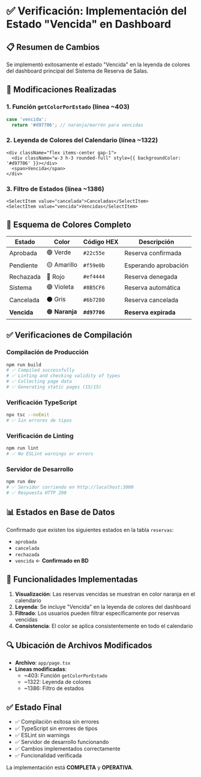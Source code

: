 # ✅ Verificación: Implementación del Estado "Vencida" en Dashboard

## 📋 **Resumen de Cambios**

Se implementó exitosamente el estado "Vencida" en la leyenda de colores del dashboard principal del Sistema de Reserva de Salas.

## 🔧 **Modificaciones Realizadas**

### 1. **Función `getColorPorEstado`** (línea ~403)
```typescript
case 'vencida':
  return '#d97706'; // naranja/marrón para vencidas
```

### 2. **Leyenda de Colores del Calendario** (línea ~1322)
```tsx
<div className="flex items-center gap-1">
  <div className="w-3 h-3 rounded-full" style={{ backgroundColor: '#d97706' }}></div>
  <span>Vencida</span>
</div>
```

### 3. **Filtro de Estados** (línea ~1386)
```tsx
<SelectItem value="cancelada">Canceladas</SelectItem>
<SelectItem value="vencida">Vencidas</SelectItem>
```

## 🎨 **Esquema de Colores Completo**

| Estado     | Color     | Código HEX | Descripción          |
|------------|-----------|------------|----------------------|
| Aprobada   | 🟢 Verde  | `#22c55e` | Reserva confirmada   |
| Pendiente  | 🟡 Amarillo| `#f59e0b` | Esperando aprobación |
| Rechazada  | 🔴 Rojo   | `#ef4444` | Reserva denegada     |
| Sistema    | 🟣 Violeta| `#8B5CF6` | Reserva automática   |
| Cancelada  | ⚫ Gris   | `#6b7280` | Reserva cancelada    |
| **Vencida**| 🟠 **Naranja**| **`#d97706`** | **Reserva expirada** |

## ✅ **Verificaciones de Compilación**

### **Compilación de Producción**
```bash
npm run build
# ✅ Compiled successfully
# ✅ Linting and checking validity of types
# ✅ Collecting page data
# ✅ Generating static pages (15/15)
```

### **Verificación TypeScript**
```bash
npx tsc --noEmit
# ✅ Sin errores de tipos
```

### **Verificación de Linting**
```bash
npm run lint
# ✅ No ESLint warnings or errors
```

### **Servidor de Desarrollo**
```bash
npm run dev
# ✅ Servidor corriendo en http://localhost:3000
# ✅ Respuesta HTTP 200
```

## 📊 **Estados en Base de Datos**

Confirmado que existen los siguientes estados en la tabla `reservas`:
- `aprobada`
- `cancelada` 
- `rechazada`
- `vencida` ← **Confirmado en BD**

## 🎯 **Funcionalidades Implementadas**

1. **Visualización**: Las reservas vencidas se muestran en color naranja en el calendario
2. **Leyenda**: Se incluye "Vencida" en la leyenda de colores del dashboard
3. **Filtrado**: Los usuarios pueden filtrar específicamente por reservas vencidas
4. **Consistencia**: El color se aplica consistentemente en todo el calendario

## 🔍 **Ubicación de Archivos Modificados**

- **Archivo**: `app/page.tsx`
- **Líneas modificadas**: 
  - ~403: Función `getColorPorEstado`
  - ~1322: Leyenda de colores
  - ~1386: Filtro de estados

## ✅ **Estado Final**

- ✅ Compilación exitosa sin errores
- ✅ TypeScript sin errores de tipos
- ✅ ESLint sin warnings
- ✅ Servidor de desarrollo funcionando
- ✅ Cambios implementados correctamente
- ✅ Funcionalidad verificada

La implementación está **COMPLETA** y **OPERATIVA**. 